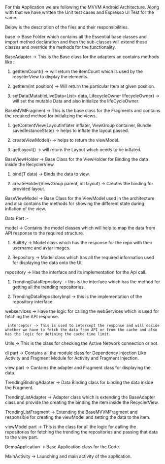 For this Application we are following the MVVM Android Architecture. Along with that we have written the Unit test cases and Espresso UI Test for the same.

Below is the description of the files and their responsibilities.


base -> Base Folder which contains all the Essential base classes and import method declaration and then the sub-classes will extend these classes and override the
methods for the functionality.

BaseAdapter -> This is the Base class for the adapters an contains methods like :

1) getItemCount() -> will return the itemCount which is used by the recyclerView to display the elements.

2) getItem(int position) -> Will return the particular Item at given position.

3) setData(MutableLiveData<List<T>> data, LifecycleOwner lifecycleOwner) -> will set the mutable Data and also initialize the lifeCycleOwner.


BaseMVMFragment -> This is the base class for the Fragments and contains the required method for initializing the views.

 1) getContentView(LayoutInflater inflater, ViewGroup container, Bundle savedInstanceState) -> helps to inflate the layout passed.

 2) createViewModel() -> helps to return the viewModel.

 3) getLayout() -> will return the Layout which needs to be inflated.

BaseViewHolder -> Base Class for the ViewHolder for Binding the data inside the RecyclerView.

 1) bind(T data) -> Binds the data to view.

 2) createHolder(ViewGroup parent, int layout) -> Creates the binding for provided layout.

BaseViewModel -> Base Class for the ViewModel used in the architecture and also contains the methods for showing the different state during inflation of
the view.

Data Part :-

model -> Contains the model classes which will help to map the data from API response to the required structure.

  1) BuiltBy -> Model class which has the response for the repo with their username and avtar images.

  2) Repository -> Model class which has all the required information used for displaying the data onto the UI.

repository -> Has the interface and its implementation for the Api call.

  1) TrendingDataRepository -> this is the interface which has the method for getting all the trending repositories.

  2) TrendingDataRepositoryImpl -> this is the implementation of the repository interface.

webservices -> Have the logic for calling the webServices which is used for fetching the API response.

     interceptor -> This is used to intercept the response and will decide whether we have to fetch the data from API or from the cache and also has the logic for defining the cache time limit.

Utils -> This is the class for checking the Active Network connection or not.


di part -> Contains all the module class for Dependency Injection Like Activity and Fragment Module for Activity and Fragment Injection.


view part -> Contains the adapter and Fragment class for displaying the data.

 TrendingBindingAdapter -> Data Binding class for binding the data inside the Fragment.

 TrendingListAdapter -> Adapter class which is extending the BaseAdapter class and provide the creating the binding the item inside the RecyclerView.

 TrendingListFragment -> Extending the BaseMVVMFragment and responsible for creating the viewModel and setting the data to the item.


viewModel part -> This is the class for all the logic for calling the repositories for fetching the trending the repositories and passing that data to the view part.



DemoApplication -> Base Application class for the Code.


MainActivity -> Launching and main activity of the application.